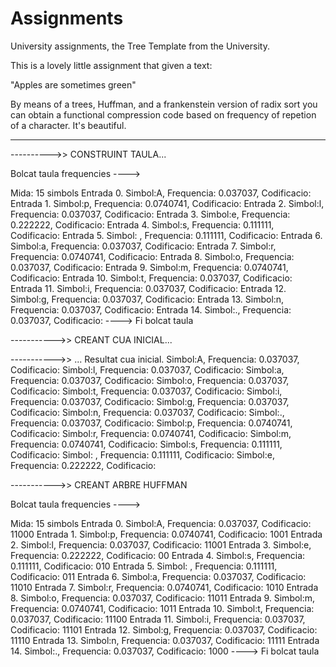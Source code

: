 # Assignments
University assignments, the Tree Template from the University.

This is a lovely little assignment that given a text:

"Apples are sometimes green"

By means of a trees, Huffman, and a frankenstein version of radix sort you can obtain a functional compression code based on frequency of repetion of a character.  It's beautiful.

*************************
---------->> CONSTRUINT TAULA... 

 Bolcat taula frequencies ---->

 Mida: 15 simbols 
Entrada 0. Simbol:A, Frequencia: 0.037037, Codificacio: 
Entrada 1. Simbol:p, Frequencia: 0.0740741, Codificacio: 
Entrada 2. Simbol:l, Frequencia: 0.037037, Codificacio: 
Entrada 3. Simbol:e, Frequencia: 0.222222, Codificacio: 
Entrada 4. Simbol:s, Frequencia: 0.111111, Codificacio: 
Entrada 5. Simbol: , Frequencia: 0.111111, Codificacio: 
Entrada 6. Simbol:a, Frequencia: 0.037037, Codificacio: 
Entrada 7. Simbol:r, Frequencia: 0.0740741, Codificacio: 
Entrada 8. Simbol:o, Frequencia: 0.037037, Codificacio: 
Entrada 9. Simbol:m, Frequencia: 0.0740741, Codificacio: 
Entrada 10. Simbol:t, Frequencia: 0.037037, Codificacio: 
Entrada 11. Simbol:i, Frequencia: 0.037037, Codificacio: 
Entrada 12. Simbol:g, Frequencia: 0.037037, Codificacio: 
Entrada 13. Simbol:n, Frequencia: 0.037037, Codificacio: 
Entrada 14. Simbol:., Frequencia: 0.037037, Codificacio: 
----> Fi bolcat taula

----------->> CREANT CUA INICIAL... 

----------->> ... Resultat cua inicial.
Simbol:A, Frequencia: 0.037037, Codificacio: 
Simbol:l, Frequencia: 0.037037, Codificacio: 
Simbol:a, Frequencia: 0.037037, Codificacio: 
Simbol:o, Frequencia: 0.037037, Codificacio: 
Simbol:t, Frequencia: 0.037037, Codificacio: 
Simbol:i, Frequencia: 0.037037, Codificacio: 
Simbol:g, Frequencia: 0.037037, Codificacio: 
Simbol:n, Frequencia: 0.037037, Codificacio: 
Simbol:., Frequencia: 0.037037, Codificacio: 
Simbol:p, Frequencia: 0.0740741, Codificacio: 
Simbol:r, Frequencia: 0.0740741, Codificacio: 
Simbol:m, Frequencia: 0.0740741, Codificacio: 
Simbol:s, Frequencia: 0.111111, Codificacio: 
Simbol: , Frequencia: 0.111111, Codificacio: 
Simbol:e, Frequencia: 0.222222, Codificacio: 

----------->> CREANT ARBRE HUFFMAN

 Bolcat taula frequencies ---->

 Mida: 15 simbols 
Entrada 0. Simbol:A, Frequencia: 0.037037, Codificacio: 11000
Entrada 1. Simbol:p, Frequencia: 0.0740741, Codificacio: 1001
Entrada 2. Simbol:l, Frequencia: 0.037037, Codificacio: 11001
Entrada 3. Simbol:e, Frequencia: 0.222222, Codificacio: 00
Entrada 4. Simbol:s, Frequencia: 0.111111, Codificacio: 010
Entrada 5. Simbol: , Frequencia: 0.111111, Codificacio: 011
Entrada 6. Simbol:a, Frequencia: 0.037037, Codificacio: 11010
Entrada 7. Simbol:r, Frequencia: 0.0740741, Codificacio: 1010
Entrada 8. Simbol:o, Frequencia: 0.037037, Codificacio: 11011
Entrada 9. Simbol:m, Frequencia: 0.0740741, Codificacio: 1011
Entrada 10. Simbol:t, Frequencia: 0.037037, Codificacio: 11100
Entrada 11. Simbol:i, Frequencia: 0.037037, Codificacio: 11101
Entrada 12. Simbol:g, Frequencia: 0.037037, Codificacio: 11110
Entrada 13. Simbol:n, Frequencia: 0.037037, Codificacio: 11111
Entrada 14. Simbol:., Frequencia: 0.037037, Codificacio: 1000
----> Fi bolcat taula
